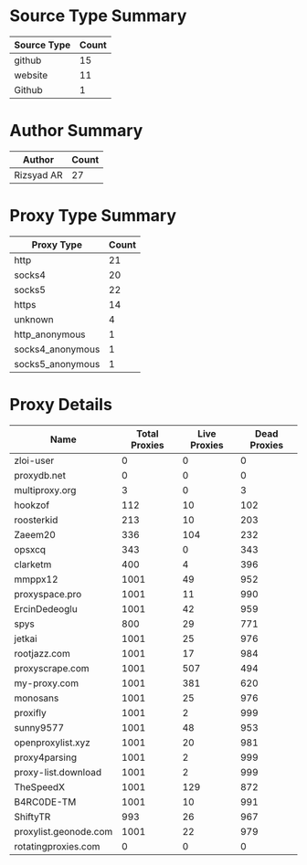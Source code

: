# Source Type Summary

| Source Type | Count |
|-------------|-------|
| github | 15 |
| website | 11 |
| Github | 1 |


# Author Summary

| Author | Count |
|--------|-------|
| Rizsyad AR | 27 |


# Proxy Type Summary

| Proxy Type | Count |
|------------|-------|
| http | 21 |
| socks4 | 20 |
| socks5 | 22 |
| https | 14 |
| unknown | 4 |
| http_anonymous | 1 |
| socks4_anonymous | 1 |
| socks5_anonymous | 1 |


# Proxy Details

| Name | Total Proxies | Live Proxies | Dead Proxies |
|------|---------------|--------------|---------------|
| zloi-user | 0 | 0 | 0 |
| proxydb.net | 0 | 0 | 0 |
| multiproxy.org | 3 | 0 | 3 |
| hookzof | 112 | 10 | 102 |
| roosterkid | 213 | 10 | 203 |
| Zaeem20 | 336 | 104 | 232 |
| opsxcq | 343 | 0 | 343 |
| clarketm | 400 | 4 | 396 |
| mmppx12 | 1001 | 49 | 952 |
| proxyspace.pro | 1001 | 11 | 990 |
| ErcinDedeoglu | 1001 | 42 | 959 |
| spys | 800 | 29 | 771 |
| jetkai | 1001 | 25 | 976 |
| rootjazz.com | 1001 | 17 | 984 |
| proxyscrape.com | 1001 | 507 | 494 |
| my-proxy.com | 1001 | 381 | 620 |
| monosans | 1001 | 25 | 976 |
| proxifly | 1001 | 2 | 999 |
| sunny9577 | 1001 | 48 | 953 |
| openproxylist.xyz | 1001 | 20 | 981 |
| proxy4parsing | 1001 | 2 | 999 |
| proxy-list.download | 1001 | 2 | 999 |
| TheSpeedX | 1001 | 129 | 872 |
| B4RC0DE-TM | 1001 | 10 | 991 |
| ShiftyTR | 993 | 26 | 967 |
| proxylist.geonode.com | 1001 | 22 | 979 |
| rotatingproxies.com | 0 | 0 | 0 |
